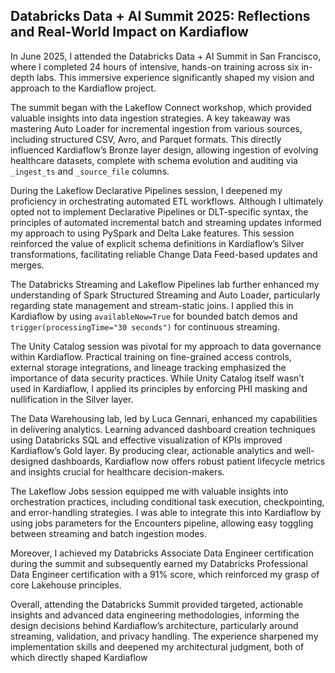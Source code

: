 ## Databricks Data + AI Summit 2025: Reflections and Real-World Impact on Kardiaflow

In June 2025, I attended the Databricks Data + AI Summit in San Francisco, where
I completed 24 hours of intensive, hands-on training across six in-depth labs.
This immersive experience significantly shaped my vision and approach to the
Kardiaflow project.

The summit began with the Lakeflow Connect workshop, which provided valuable insights
into data ingestion strategies. A key takeaway was mastering Auto Loader for incremental
ingestion from various sources, including structured CSV, Avro, and Parquet formats.
This directly influenced Kardiaflow’s Bronze layer design, allowing ingestion of evolving
healthcare datasets, complete with schema evolution and auditing via `_ingest_ts`
and `_source_file` columns.

During the Lakeflow Declarative Pipelines session, I deepened my proficiency in
orchestrating automated ETL workflows. Although I ultimately opted not to implement
Declarative Pipelines or DLT-specific syntax, the principles of automated
incremental batch and streaming updates informed my approach to using PySpark and
Delta Lake features. This session reinforced the value of explicit schema definitions
in Kardiaflow’s Silver transformations, facilitating reliable Change Data Feed-based
updates and merges.

The Databricks Streaming and Lakeflow Pipelines lab further enhanced
my understanding of Spark Structured Streaming and Auto Loader, particularly regarding
state management and stream-static joins. I applied this in Kardiaflow by using `availableNow=True` for
bounded batch demos and `trigger(processingTime="30 seconds")` for continuous streaming.

The Unity Catalog session was pivotal for my approach to data governance within Kardiaflow. 
Practical training on fine-grained access controls, external storage integrations, and
lineage tracking emphasized the importance of data security practices. While Unity Catalog
itself wasn’t used in Kardiaflow, I applied its principles by enforcing PHI masking and nullification
in the Silver layer.

The Data Warehousing lab, led by Luca Gennari, enhanced my capabilities in delivering
analytics. Learning advanced dashboard creation techniques using Databricks
SQL and effective visualization of KPIs improved Kardiaflow’s Gold
layer. By producing clear, actionable analytics and well-designed dashboards, Kardiaflow
now offers robust patient lifecycle metrics and insights crucial for healthcare decision-makers.

The Lakeflow Jobs session equipped me with valuable insights into orchestration practices,
including conditional task execution, checkpointing, and error-handling strategies.
I was able to integrate this into Kardiaflow by using jobs parameters for the Encounters
pipeline, allowing easy toggling between streaming and batch ingestion modes.

Moreover, I achieved my Databricks Associate Data Engineer certification during the
summit and subsequently earned my Databricks Professional Data Engineer certification
with a 91% score, which reinforced my grasp of core Lakehouse principles.

Overall, attending the Databricks Summit provided targeted, actionable insights and
advanced data engineering methodologies, informing the design decisions behind
Kardiaflow’s architecture, particularly around streaming, validation, and privacy handling.
The experience sharpened my implementation skills and deepened my architectural judgment, 
both of which directly shaped Kardiaflow